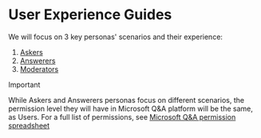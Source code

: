 # User Experience Guides

We will focus on 3 key personas' scenarios and their experience:

1. [Askers](asker.md)
1. [Answerers](answerer.md)
1. [Moderators](moderator.md)

> [!IMPORTANT]
> While Askers and Answerers personas focus on different scenarios, the permission level they will have in Microsoft Q&A platform will be the same, as Users. For a full list of permissions, see [Microsoft Q&A permission spreadsheet](https://microsoft.sharepoint.com/:x:/t/CE_APEX/ESBa0UT4rH9AklJPKsHOuNoBToDZKakeXuCIRtBABNtBMA?e=JayYyP)


